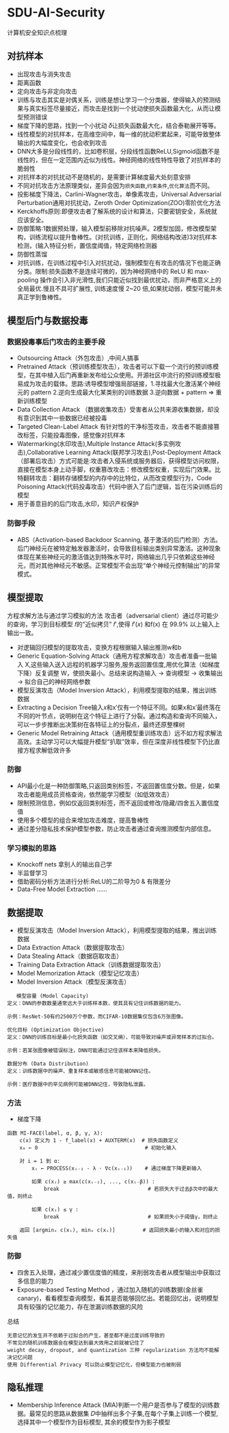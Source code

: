 # SDU-AI-Security
计算机安全知识点梳理
## 对抗样本
* 出现攻击与消失攻击
* 距离函数
* 定向攻击与非定向攻击
* 训练与攻击其实是对偶关系，训练是想让学习一个分类器，使得输入的预测结果与真实标签尽量接近，而攻击是找到一个扰动使损失函数最大化，从而让模型预测错误
* 梯度下降的思路，找到一个小扰动 𝛿让损失函数最大化，结合泰勒展开等等。
* 线性模型的对抗样本，在高维空间中，每一维的扰动积累起来，可能导致整体输出的大幅度变化，也会收到攻击
* DNN大多是分段线性的，比如卷积层，分段线性函数ReLU,Sigmoid函数不是线性的，但在一定范围内近似为线性。神经网络的线性特性导致了对抗样本的脆弱性
* 对抗样本的对抗扰动不是随机的，是需要计算梯度最大处刻意安排
* 不同对抗攻击方法原理类似，差异会因为`损失函数`,`约束条件`,`优化算法`而不同。
* 投影梯度下降法，Carlini-Wagner攻击，单像素攻击，Universal Adversarial Perturbation通用对抗扰动，Zeroth Order Optimization(ZOO)零阶优化方法
* Kerckhoffs原则:即便攻击者了解系统的设计和算法，只要密钥安全，系统就应该安全。
* 防御策略:1数据预处理，输入模型前移除对抗噪声。2模型加固，修改模型架构，训练流程以提升鲁棒性。(对抗训练，正则化，网络结构改进)3对抗样本检测，(输入特征分析，置信度阈值，特定网络检测器
* 防御性蒸馏
* 对抗训练，在训练过程中引入对抗扰动，强制模型在有攻击的情况下也能正确分类。限制:损失函数不是连续可微的，因为神经网络中的 ReLU 和 max-pooling 操作会引入非光滑性,我们只能近似找到最优扰动，而非严格意义上的全局最优.慢且不具可扩展性, 训练速度慢 2~20 倍,如果扰动弱，模型可能并未真正学到鲁棒性。
## 模型后门与数据投毒
### 数据投毒事后门攻击的主要手段
* Outsourcing Attack（外包攻击）,中间人搞事
* Pretrained Attack（预训练模型攻击），攻击者可以下载一个流行的预训练模型，在其中植入后门再重新发布给公众使用。开源社区中流行的预训练模型极易成为攻击的载体。思路:诱导模型增强局部链接，1.寻找最大化激活某个神经元的 pattern 2.逆向生成最大化某类别的训练数据 3.逆向数据 + pattern => 重新训练模型
* Data Collection Attack （数据收集攻击）受害者从公共来源收集数据，却没有意识到其中一些数据已经被投毒
* Targeted Clean-Label Attack 有针对性的干净标签攻击，攻击者不能直接篡改标签，只能投毒图像，感觉像对抗样本
* Watermarking(水印攻击),Multiple Instance Attack(多实例攻击),Collaborative Learning Attack(联邦学习攻击),Post-Deployment Attack（部署后攻击）方式可能是:攻击者入侵系统或服务器后，获得模型访问权限，直接在模型本身上动手脚，权重篡改攻击：修改模型权重，实现后门效果。比特翻转攻击：翻转存储模型的内存中的比特位，从而改变模型行为，Code Poisoning Attack(代码投毒攻击）代码中嵌入了后门逻辑，旨在污染训练后的模型
* 用于善意目的的后门攻击,水印，知识产权保护
### 防御手段
* ABS（Activation-based Backdoor Scanning, 基于激活的后门检测）方法。后门神经元在被特定触发器激活时，会导致目标输出类别异常激活。这种现象体现在某些神经元的激活值达到特殊水平时，网络输出几乎只依赖这些神经元，而对其他神经元不敏感。正常模型不会出现“单个神经元控制输出”的异常模式。
## 模型提取
方程求解方法与通过学习模拟的方法
攻击者（adversarial client）通过尽可能少的查询，学习到目标模型 𝑓的“近似拷贝” 𝑓′,使得 𝑓′(𝑥) 和f(x) 在 99.9% 以上输入上输出一致。
* 对逻辑回归模型的提取攻击，变换方程根据输入输出推测w和b
* Generic Equation-Solving Attack（通用方程求解攻击）攻击者准备一批输入 X,这些输入送入远程的机器学习服务,服务返回置信度,用优化算法（如梯度下降）反复调整 W，使损失最小。总结来说构造输入 → 查询模型 → 收集输出 → 拟合自己的神经网络参数
* 模型反演攻击（Model Inversion Attack），利用模型提取的结果，推出训练数据
* Extracting a Decision Tree输入𝑥和x′仅有一个特征不同。如果x和x′最终落在不同的叶节点，说明树在这个特征上进行了分裂。通过构造和查询不同输入，可以一步步推断出决策树在各特征上的分裂点，最终还原整棵树
* Generic Model Retraining Attack（通用模型重训练攻击）远不如方程求解法高效。主动学习可以大幅提升模型“扒取”效率，但在深度非线性模型下仍比直接方程求解低效许多
### 防御
* API最小化是一种防御策略,只返回类别标签，不返回置信度分数。但是，如果攻击者能用成员资格查询，依然能学习模型（如低效攻击）
* 限制预测信息，例如仅返回类别标签，而不返回或修改/隐藏/四舍五入置信度值
* 使用多个模型的组合来增加攻击难度，提高鲁棒性
* 通过差分隐私技术保护模型参数，防止攻击者通过查询推测模型内部信息。
### 学习模拟的思路
* Knockoff nets 拿别人的输出自己学
* 半监督学习
* 借助密码分析方法进行分析:ReLU的二阶导为0 & 有限差分
*  Data-Free Model Extraction ......
 ## 数据提取 
 * 模型反演攻击（Model Inversion Attack），利用模型提取的结果，推出训练数据
 * Data Extraction Attack（数据提取攻击）
 * Data Stealing Attack（数据窃取攻击）
 * Training Data Extraction Attack（训练数据提取攻击）
 * Model Memorization Attack（模型记忆攻击）
 * Model Inversion Attack（模型反演攻击）
```
   模型容量 (Model Capacity)
定义：DNN的参数数量通常远大于训练样本数，使其具有记住训练数据的能力。

示例：ResNet-50有约2500万个参数，而CIFAR-10数据集仅包含6万张图像。

优化目标 (Optimization Objective)
定义：DNN的训练目标是最小化损失函数（如交叉熵），可能导致对噪声或异常样本的过拟合。

示例：若某张图像被错误标注，DNN可能通过记住该样本来降低损失。

数据分布 (Data Distribution)
定义：训练数据中的噪声、重复样本或敏感信息可能被DNN记住。

示例：医疗数据中的罕见病例可能被DNN记住，导致隐私泄露。
```
### 方法
* 梯度下降
```
函数 MI-FACE(label, α, β, γ, λ):
    c(x) 定义为 1 - f_label(x) + AUXTERM(x)  # 损失函数定义
    x₀ ← 0                                   # 初始化输入

    对 i = 1 到 α:
        xᵢ ← PROCESS(xᵢ₋₁ - λ ⋅ ∇c(xᵢ₋₁))    # 通过梯度下降更新输入

        如果 c(xᵢ) ≥ max(c(xᵢ₋₁), ..., c(xᵢ₋β)) :
            break                             # 若损失大于过去β次中的最大值，则终止

        如果 c(xᵢ) ≤ γ :
            break                             # 如果损失小于阈值γ，则终止

    返回 [argminₓ c(xᵢ), minₓ c(xᵢ)]         # 返回损失最小的输入和对应的损失值
```
### 防御
* 四舍五入处理，通过减少置信度值的精度，来削弱攻击者从模型输出中获取过多信息的能力
* Exposure-based Testing Method ，通过加入随机的训练数据(金丝雀canary)，看看模型查询模型，看其是否能够回忆出。若能回忆出，说明模型具有较强的记忆能力，存在泄漏训练数据的风险

总结

```
无意记忆的发生并不依赖于过拟合的产生，甚至都不是过度训练导致的
不常见的随机训练数据会在模型达到最大效用之前就被记住了
weight decay, dropout, and quantization 三种 regularization 方法均不能解决记忆问题
使用 Differential Privacy 可以防止模型记忆化，但模型能力也被削弱
```
## 隐私推理
*  Membership Inference Attack (MIA)判断一个用户是否参与了模型的训练数据。最常见的思路从数据集 𝐷中抽样出多个子集,在每个子集上训练一个模型,选择其中一个模型作为目标模型, 其余的模型作为影子模型
